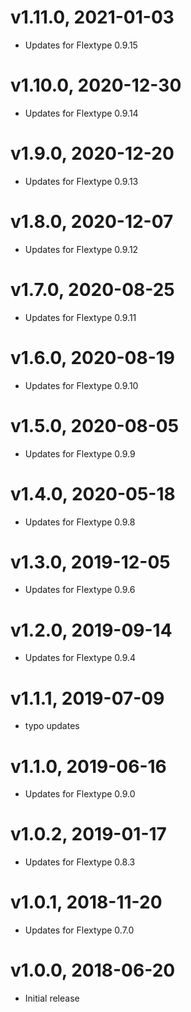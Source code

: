 # v1.11.0, 2021-01-03
* Updates for Flextype 0.9.15

# v1.10.0, 2020-12-30
* Updates for Flextype 0.9.14

# v1.9.0, 2020-12-20
* Updates for Flextype 0.9.13

# v1.8.0, 2020-12-07
* Updates for Flextype 0.9.12

# v1.7.0, 2020-08-25
* Updates for Flextype 0.9.11

# v1.6.0, 2020-08-19
* Updates for Flextype 0.9.10

# v1.5.0, 2020-08-05
* Updates for Flextype 0.9.9

# v1.4.0, 2020-05-18
* Updates for Flextype 0.9.8

# v1.3.0, 2019-12-05
* Updates for Flextype 0.9.6

# v1.2.0, 2019-09-14
* Updates for Flextype 0.9.4

# v1.1.1, 2019-07-09
* typo updates

# v1.1.0, 2019-06-16
* Updates for Flextype 0.9.0

# v1.0.2, 2019-01-17
* Updates for Flextype 0.8.3

# v1.0.1, 2018-11-20
* Updates for Flextype 0.7.0

# v1.0.0, 2018-06-20
* Initial release
